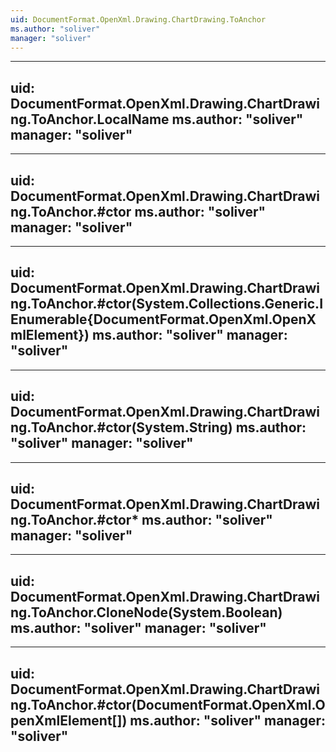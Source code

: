 ```yaml
---
uid: DocumentFormat.OpenXml.Drawing.ChartDrawing.ToAnchor
ms.author: "soliver"
manager: "soliver"
---
```


---
uid: DocumentFormat.OpenXml.Drawing.ChartDrawing.ToAnchor.LocalName
ms.author: "soliver"
manager: "soliver"
---

---
uid: DocumentFormat.OpenXml.Drawing.ChartDrawing.ToAnchor.#ctor
ms.author: "soliver"
manager: "soliver"
---

---
uid: DocumentFormat.OpenXml.Drawing.ChartDrawing.ToAnchor.#ctor(System.Collections.Generic.IEnumerable{DocumentFormat.OpenXml.OpenXmlElement})
ms.author: "soliver"
manager: "soliver"
---

---
uid: DocumentFormat.OpenXml.Drawing.ChartDrawing.ToAnchor.#ctor(System.String)
ms.author: "soliver"
manager: "soliver"
---

---
uid: DocumentFormat.OpenXml.Drawing.ChartDrawing.ToAnchor.#ctor*
ms.author: "soliver"
manager: "soliver"
---

---
uid: DocumentFormat.OpenXml.Drawing.ChartDrawing.ToAnchor.CloneNode(System.Boolean)
ms.author: "soliver"
manager: "soliver"
---

---
uid: DocumentFormat.OpenXml.Drawing.ChartDrawing.ToAnchor.#ctor(DocumentFormat.OpenXml.OpenXmlElement[])
ms.author: "soliver"
manager: "soliver"
---
